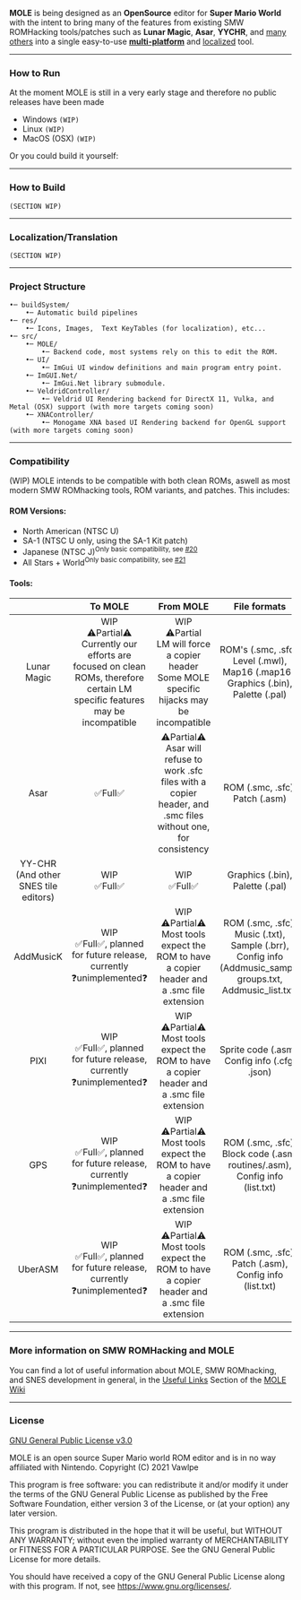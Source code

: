 **MOLE** is being designed as an **OpenSource**  editor for **Super Mario World** with the intent to bring many of the features from existing SMW ROMHacking tools/patches such as **Lunar Magic**, **Asar**, **YYCHR**, and [many others](#compatibility) into a single easy-to-use [**multi-platform**](#how-to-run) and [localized](#localizationtranslation) tool.
___
### How to Run
At the moment MOLE is still in a very early stage and therefore no public releases have been made
- Windows `(WIP)`
- Linux `(WIP)`
- MacOS (OSX) `(WIP)`

Or you could build it yourself:
___
### How to Build
	(SECTION WIP)
___
### Localization/Translation
	(SECTION WIP)
___
### Project Structure
```
•─ buildSystem/
	•─ Automatic build pipelines
•─ res/
	•─ Icons, Images,  Text KeyTables (for localization), etc...
•─ src/
	•─ MOLE/
		•─ Backend code, most systems rely on this to edit the ROM.
	•─ UI/
		•─ ImGui UI window definitions and main program entry point.
	•─ ImGUI.Net/
		•─ ImGui.Net library submodule.
	•─ VeldridController/
		•─ Veldrid UI Rendering backend for DirectX 11, Vulka, and Metal (OSX) support (with more targets coming soon)
	•─ XNAController/
		•─ Monogame XNA based UI Rendering backend for OpenGL support (with more targets coming soon)
```
___
### Compatibility
(WIP)
MOLE intends to be compatible with both clean ROMs, aswell as most modern SMW ROMhacking tools, ROM variants, and patches. This includes:
#### ROM Versions:
- North American (NTSC U)
- SA-1 (NTSC U only, using the SA-1 Kit patch)
- Japanese (NTSC J)<sup>Only basic compatibility, see [#20](/../../issues/20)</sup>
- All Stars + World<sup>Only basic compatibility, see [#21](/../../issues/20)</sup>
#### Tools:
|  | To MOLE | From MOLE | File formats |
|:---:|:---:|:---:|:---:|
| Lunar Magic | WIP<br>⚠️Partial⚠️<br>Currently our efforts are focused on clean ROMs, therefore certain LM specific features may be incompatible | WIP<br>⚠️Partial<br>LM will force a copier header<br>Some MOLE specific hijacks may be incompatible | ROM's (.smc, .sfc), Level (.mwl), Map16 (.map16), Graphics (.bin), Palette (.pal) |
| Asar | ✅Full✅ | ⚠️Partial⚠️<br>Asar will refuse to work .sfc files with a copier header, and .smc files without one, for consistency | ROM (.smc, .sfc), Patch (.asm) |
| YY-CHR (And other SNES tile editors) | WIP<br>✅Full✅ | WIP<br>✅Full✅ | Graphics (.bin), Palette (.pal) |
| AddMusicK | WIP<br>✅Full✅, planned for future release, currently ❓unimplemented❓ | WIP<br>⚠️Partial⚠️<br>Most tools expect the ROM to have a copier header and a .smc file extension | ROM (.smc, .sfc), Music (.txt), Sample (.brr), Config info (Addmusic_sample groups.txt, Addmusic_list.txt)|
| PIXI | WIP<br>✅Full✅, planned for future release, currently ❓unimplemented❓ | WIP<br>⚠️Partial⚠️<br>Most tools expect the ROM to have a copier header and a .smc file extension | Sprite code (.asm), Config info (.cfg, .json) |
| GPS | WIP<br>✅Full✅, planned for future release, currently ❓unimplemented❓ | WIP<br>⚠️Partial⚠️<br>Most tools expect the ROM to have a copier header and a .smc file extension | ROM (.smc, .sfc), Block code (.asm, routines/.asm), Config info (list.txt) |
| UberASM | WIP<br>✅Full✅, planned for future release, currently ❓unimplemented❓ | WIP<br>⚠️Partial⚠️<br>Most tools expect the ROM to have a copier header and a .smc file extension | ROM (.smc, .sfc), Patch (.asm), Config info (list.txt) |
___
### More information on SMW ROMHacking and MOLE
You can find a lot of useful information about MOLE, SMW ROMhacking, and SNES development in general, in the [Useful Links](../../wiki/useful-links) Section of the [MOLE Wiki](../../wiki)
___
### License
[GNU General Public License v3.0](/LICENSE.md)

MOLE is an open source Super Mario world ROM editor and is in no way affiliated with Nintendo.
Copyright (C) 2021 Vawlpe

This program is free software: you can redistribute it and/or modify
it under the terms of the GNU General Public License as published by
the Free Software Foundation, either version 3 of the License, or
(at your option) any later version.

This program is distributed in the hope that it will be useful,
but WITHOUT ANY WARRANTY; without even the implied warranty of
MERCHANTABILITY or FITNESS FOR A PARTICULAR PURPOSE.  See the
GNU General Public License for more details.

You should have received a copy of the GNU General Public License
along with this program.  If not, see <https://www.gnu.org/licenses/>.
